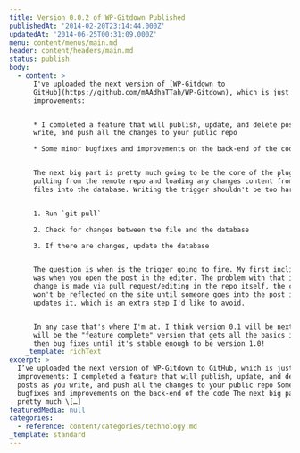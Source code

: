 ```yaml
---
title: Version 0.0.2 of WP-Gitdown Published
publishedAt: '2014-02-20T23:14:44.000Z'
updatedAt: '2014-06-25T00:31:09.000Z'
menu: content/menus/main.md
header: content/headers/main.md
status: publish
body:
  - content: >
      I've uploaded the next version of [WP-Gitdown to
      GitHub](https://github.com/mAAdhaTTah/WP-Gitdown), which is just two
      improvements:


      * I completed a feature that will publish, update, and delete posts as you
      write, and push all the changes to your public repo

      * Some minor bugfixes and improvements on the back-end of the code


      The next big part is pretty much going to be the core of the plugin:
      pulling from the remote repo and loading any changes content from the
      files into the database. Writing the trigger shouldn't be too hard.


      1. Run `git pull`

      2. Check for changes between the file and the database

      3. If there are changes, update the database


      The question is when is the trigger going to fire. My first inclination
      was when you open the post in the editor. The problem with that is if a
      change is made via pull request/editing in the repo itself, the changes
      won't be reflected on the site until someone goes into the post itself and
      updates it, which is an extra step I'd like to avoid.


      In any case that's where I'm at. I think version 0.1 will be next -- it
      will be the "feature complete" version that gets all the basics in there,
      then bug fixes until it's stable enough to be version 1.0!
    _template: richText
excerpt: >
  I’ve uploaded the next version of WP-Gitdown to GitHub, which is just two
  improvements: I completed a feature that will publish, update, and delete
  posts as you write, and push all the changes to your public repo Some minor
  bugfixes and improvements on the back-end of the code The next big part is
  pretty much \[…]
featuredMedia: null
categories:
  - reference: content/categories/technology.md
_template: standard
---
```



